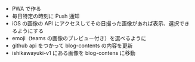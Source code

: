- PWA で作る
- 毎日特定の時刻に Push 通知
- iOS の画像の API にアクセスしてその日撮った画像があれば表示、選択できるようにする
- emoji（teams の画像のプレビュー付き）を選べるように
- github api をつかって blog-contents の内容を更新
- ishikawayuki-v1 にある画像を blog-contens に移動
